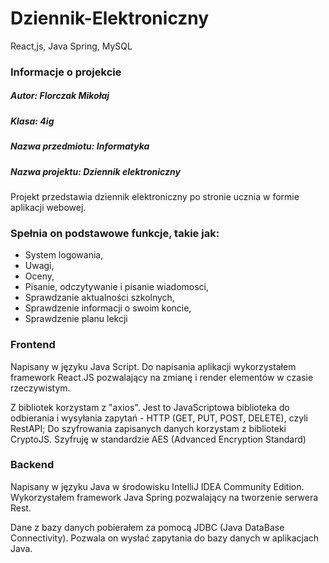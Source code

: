 # Dziennik-Elektroniczny
React,js, Java Spring, MySQL

### Informacje o projekcie
 ##### Autor: Florczak Mikołaj 
 ##### Klasa: 4ig
 ##### Nazwa przedmiotu: Informatyka
 ##### Nazwa projektu: Dziennik elektroniczny 

Projekt przedstawia dziennik elektroniczny po stronie ucznia w formie aplikacji webowej. 

### Spełnia on podstawowe funkcje, takie jak: 
  - System logowania,
  - Uwagi,
  - Oceny,
  - Pisanie, odczytywanie i pisanie wiadomosci,
  - Sprawdzanie aktualności szkolnych,
  - Sprawdzenie informacji o swoim koncie,
  - Sprawdzenie planu lekcji

### Frontend 
  Napisany w języku Java Script. Do napisania aplikacji wykorzystałem framework React.JS pozwalający na zmianę i render elementów w czasie rzeczywistym. 
  
  Z bibliotek korzystam z "axios". Jest to JavaScriptowa biblioteka do odbierania i wysyłania zapytań - HTTP (GET, PUT, POST, DELETE), czyli RestAPI; 
  Do szyfrowania zapisanych danych korzystam z biblioteki CryptoJS. Szyfruję w standardzie AES (Advanced Encryption Standard)
  
### Backend
  Napisany w języku Java w środowisku IntelliJ IDEA Community Edition. Wykorzystałem framework Java Spring pozwalający na tworzenie serwera Rest. 
  
  Dane z bazy danych pobierałem za pomocą JDBC (Java DataBase Connectivity). Pozwala on wysłać zapytania do bazy danych w aplikacjach Java.

